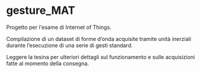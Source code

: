# gesture_MAT
Progetto per l'esame di Internet of Things.

Compilazione di un dataset di forme d’onda acquisite tramite unità inerziali durante l’esecuzione di una serie di gesti standard.

Leggere la tesina per ulteriori dettagli sul funzionamento e sulle acquisizioni fatte al momento della consegna.
